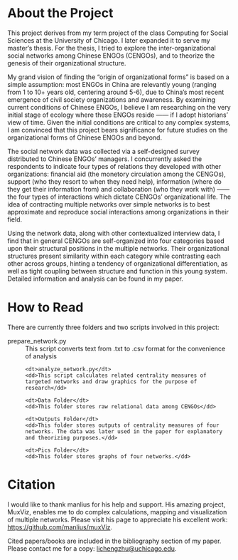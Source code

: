 # About the Project

This project derives from my term project of the class Computing for Social Sciences at the University of Chicago. I later expanded it to serve my master’s thesis. For the thesis, I tried to explore the inter-organizational social networks among Chinese ENGOs (CENGOs), and to theorize the genesis of their organizational structure.

My grand vision of finding the “origin of organizational forms” is based on a simple assumption: most ENGOs in China are relevantly young (ranging from 1 to 10+ years old, centering around 5-6), due to China’s most recent emergence of civil society organizations and awareness. By examining current conditions of Chinese ENGOs, I believe I am researching on the very initial stage of ecology where these ENGOs reside —— if I adopt historians’ view of time. Given the initial conditions are critical to any complex systems, I am convinced that this project bears significance for future studies on the organizational forms of Chinese ENGOs and beyond.

The social network data was collected via a self-designed survey distributed to Chinese ENGOs’ managers. I concurrently asked the respondents to indicate four types of relations they developed with other organizations: financial aid (the monetory circulation among the CENGOs), support (who they resort to when they need help), information (where do they get their information from) and collaboration (who they work with) —— the four types of interactions which dictate CENGOs’ organizational life. The idea of contracting multiple networks over simple networks is to best approximate and reproduce social interactions among organizations in their field.

Using the network data, along with other contextualized interview data, I find that in general CENGOs are self-organized into four categories based upon their structural positions in the multiple networks. Their organizational structures present similarity within each category while contrasting each other across groups, hinting a tendency of organizational differentiation, as well as tight coupling between structure and function in this young system. Detailed information and analysis can be found in my paper.



# How to Read

There are currently three folders and two scripts involved in this project:

<dl>
	<dt>prepare_network.py</dt>   
	<dd>This script converts text from .txt to .csv format for the convenience of analysis<dd>

	<dt>analyze_network.py</dt>
	<dd>This script calculates related centrality measures of targeted networks and draw graphics for the purpose of research</dd>

	<dt>Data Folder</dt>
	<dd>This folder stores raw relational data among CENGOs</dd>

	<dt>Outputs Folder</dt>
	<dd>This folder stores outputs of centrality measures of four networks. The data was later used in the paper for explanatory and theorizing purposes.</dd>

	<dt>Pics Folder</dt>
	<dd>This folder stores graphs of four networks.</dd>
</dl>



# Citation 

I would like to thank manlius for his help and support. His amazing project, MuxViz, enables me to do complex calculations, mapping and visualization of multiple networks. Please visit his page to appreciate his excellent work: https://github.com/manlius/muxViz.

Cited papers/books are included in the bibliography section of my paper. Please contact me for a copy: lichengzhu@uchicago.edu.